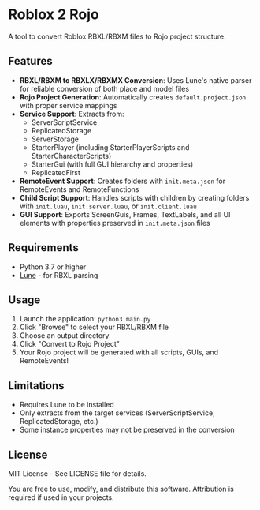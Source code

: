 # Roblox 2 Rojo

A tool to convert Roblox RBXL/RBXM files to Rojo project structure.

## Features

- **RBXL/RBXM to RBXLX/RBXMX Conversion**: Uses Lune's native parser for reliable conversion of both place and model files
- **Rojo Project Generation**: Automatically creates `default.project.json` with proper service mappings
- **Service Support**: Extracts from:
  - ServerScriptService
  - ReplicatedStorage
  - ServerStorage
  - StarterPlayer (including StarterPlayerScripts and StarterCharacterScripts)
  - StarterGui (with full GUI hierarchy and properties)
  - ReplicatedFirst
- **RemoteEvent Support**: Creates folders with `init.meta.json` for RemoteEvents and RemoteFunctions
- **Child Script Support**: Handles scripts with children by creating folders with `init.luau`, `init.server.luau`, or `init.client.luau`
- **GUI Support**: Exports ScreenGuis, Frames, TextLabels, and all UI elements with properties preserved in `init.meta.json` files


## Requirements

- Python 3.7 or higher
- [Lune](https://lune-org.github.io/docs) - for RBXL parsing


## Usage

1. Launch the application: `python3 main.py`
2. Click "Browse" to select your RBXL/RBXM file
3. Choose an output directory
4. Click "Convert to Rojo Project"
5. Your Rojo project will be generated with all scripts, GUIs, and RemoteEvents!

## Limitations

- Requires Lune to be installed
- Only extracts from the target services (ServerScriptService, ReplicatedStorage, etc.)
- Some instance properties may not be preserved in the conversion



## License

MIT License - See LICENSE file for details.

You are free to use, modify, and distribute this software. Attribution is required if used in your projects.
